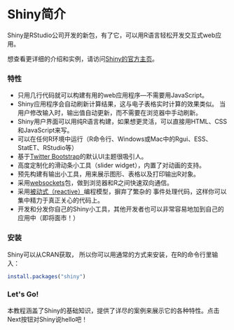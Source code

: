 

# Shiny简介

Shiny是RStudio公司开发的新包，有了它，可以用R语言轻松开发交互式web应用。

想查看更详细的介绍和实例，请访问[Shiny的官方主页](http://www.rstudio.com/shiny)。

### 特性

* 只用几行代码就可以构建有用的web应用程序&mdash;不需要用JavaScript。
* Shiny应用程序会自动刷新计算结果，这与电子表格实时计算的效果类似。 当用户修改输入时，输出值自动更新，而不需要在浏览器中手动刷新。
* Shiny用户界面可以用纯R语言构建，如果想更灵活，可以直接用HTML、CSS和JavaScript来写。
* 可以在任何R环境中运行（R命令行、Windows或Mac中的Rgui、ESS、StatET、RStudio等）
* 基于[Twitter Bootstrap](http://twitter.github.com/bootstrap)的默认UI主题很吸引人。
* 高度定制化的滑动条小工具（slider widget），内置了对动画的支持。
* 预先构建有输出小工具，用来展示图形、表格以及打印输出R对象。
* 采用[websockets](http://illposed.net/websockets.html)包，做到浏览器和R之间快速双向通信。
* 采用[被动式（reactive）](http://en.wikipedia.org/wiki/Reactive_programming)编程模型，摒弃了繁杂的 事件处理代码，这样你可以集中精力于真正关心的代码上。
* 开发和分发你自己的Shiny小工具，其他开发者也可以非常容易地加到自己的应用中（即将面市！）

### 安装

Shiny可以从CRAN获取， 所以你可以用通常的方式来安装，在R的命令行里输入：

```r
install.packages("shiny")
```

### Let's Go!

本教程涵盖了Shiny的基础知识，提供了详尽的案例来展示它的各种特性。点击Next按钮对Shiny说hello吧！
